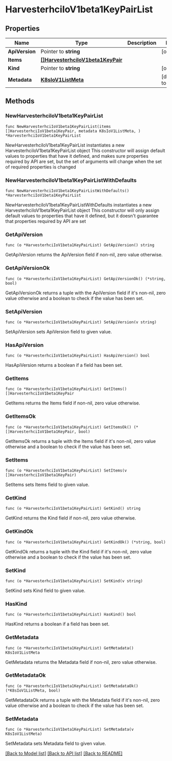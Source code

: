 # HarvesterhciIoV1beta1KeyPairList

## Properties

Name | Type | Description | Notes
------------ | ------------- | ------------- | -------------
**ApiVersion** | Pointer to **string** |  | [optional] 
**Items** | [**[]HarvesterhciIoV1beta1KeyPair**](HarvesterhciIoV1beta1KeyPair.md) |  | 
**Kind** | Pointer to **string** |  | [optional] 
**Metadata** | [**K8sIoV1ListMeta**](K8sIoV1ListMeta.md) |  | [default to {}]

## Methods

### NewHarvesterhciIoV1beta1KeyPairList

`func NewHarvesterhciIoV1beta1KeyPairList(items []HarvesterhciIoV1beta1KeyPair, metadata K8sIoV1ListMeta, ) *HarvesterhciIoV1beta1KeyPairList`

NewHarvesterhciIoV1beta1KeyPairList instantiates a new HarvesterhciIoV1beta1KeyPairList object
This constructor will assign default values to properties that have it defined,
and makes sure properties required by API are set, but the set of arguments
will change when the set of required properties is changed

### NewHarvesterhciIoV1beta1KeyPairListWithDefaults

`func NewHarvesterhciIoV1beta1KeyPairListWithDefaults() *HarvesterhciIoV1beta1KeyPairList`

NewHarvesterhciIoV1beta1KeyPairListWithDefaults instantiates a new HarvesterhciIoV1beta1KeyPairList object
This constructor will only assign default values to properties that have it defined,
but it doesn't guarantee that properties required by API are set

### GetApiVersion

`func (o *HarvesterhciIoV1beta1KeyPairList) GetApiVersion() string`

GetApiVersion returns the ApiVersion field if non-nil, zero value otherwise.

### GetApiVersionOk

`func (o *HarvesterhciIoV1beta1KeyPairList) GetApiVersionOk() (*string, bool)`

GetApiVersionOk returns a tuple with the ApiVersion field if it's non-nil, zero value otherwise
and a boolean to check if the value has been set.

### SetApiVersion

`func (o *HarvesterhciIoV1beta1KeyPairList) SetApiVersion(v string)`

SetApiVersion sets ApiVersion field to given value.

### HasApiVersion

`func (o *HarvesterhciIoV1beta1KeyPairList) HasApiVersion() bool`

HasApiVersion returns a boolean if a field has been set.

### GetItems

`func (o *HarvesterhciIoV1beta1KeyPairList) GetItems() []HarvesterhciIoV1beta1KeyPair`

GetItems returns the Items field if non-nil, zero value otherwise.

### GetItemsOk

`func (o *HarvesterhciIoV1beta1KeyPairList) GetItemsOk() (*[]HarvesterhciIoV1beta1KeyPair, bool)`

GetItemsOk returns a tuple with the Items field if it's non-nil, zero value otherwise
and a boolean to check if the value has been set.

### SetItems

`func (o *HarvesterhciIoV1beta1KeyPairList) SetItems(v []HarvesterhciIoV1beta1KeyPair)`

SetItems sets Items field to given value.


### GetKind

`func (o *HarvesterhciIoV1beta1KeyPairList) GetKind() string`

GetKind returns the Kind field if non-nil, zero value otherwise.

### GetKindOk

`func (o *HarvesterhciIoV1beta1KeyPairList) GetKindOk() (*string, bool)`

GetKindOk returns a tuple with the Kind field if it's non-nil, zero value otherwise
and a boolean to check if the value has been set.

### SetKind

`func (o *HarvesterhciIoV1beta1KeyPairList) SetKind(v string)`

SetKind sets Kind field to given value.

### HasKind

`func (o *HarvesterhciIoV1beta1KeyPairList) HasKind() bool`

HasKind returns a boolean if a field has been set.

### GetMetadata

`func (o *HarvesterhciIoV1beta1KeyPairList) GetMetadata() K8sIoV1ListMeta`

GetMetadata returns the Metadata field if non-nil, zero value otherwise.

### GetMetadataOk

`func (o *HarvesterhciIoV1beta1KeyPairList) GetMetadataOk() (*K8sIoV1ListMeta, bool)`

GetMetadataOk returns a tuple with the Metadata field if it's non-nil, zero value otherwise
and a boolean to check if the value has been set.

### SetMetadata

`func (o *HarvesterhciIoV1beta1KeyPairList) SetMetadata(v K8sIoV1ListMeta)`

SetMetadata sets Metadata field to given value.



[[Back to Model list]](../README.md#documentation-for-models) [[Back to API list]](../README.md#documentation-for-api-endpoints) [[Back to README]](../README.md)


